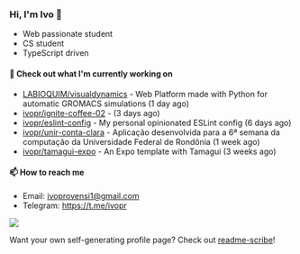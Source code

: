 ### Hi, I'm Ivo 👋

* Web passionate student
* CS student
* TypeScript driven

#### 👷 Check out what I'm currently working on

- [LABIOQUIM/visualdynamics](https://github.com/LABIOQUIM/visualdynamics) - Web Platform made with Python for automatic GROMACS simulations (1 day ago)
- [ivopr/ignite-coffee-02](https://github.com/ivopr/ignite-coffee-02) -  (3 days ago)
- [ivopr/eslint-config](https://github.com/ivopr/eslint-config) - My personal opinionated ESLint config (6 days ago)
- [ivopr/unir-conta-clara](https://github.com/ivopr/unir-conta-clara) - Aplicação desenvolvida para a 6ª semana da computação da Universidade Federal de Rondônia (1 week ago)
- [ivopr/tamagui-expo](https://github.com/ivopr/tamagui-expo) - An Expo template with Tamagui (3 weeks ago)

#### 📫 How to reach me

- Email: [ivoprovensi1@gmail.com](mailto://ivoprovensi1@gmail.com)
- Telegram: https://t.me/ivopr

![](https://github-readme-stats.vercel.app/api/top-langs/?username=ivopr&langs_count=10&layout=compact&theme=react&hide_border=true&bg_color=0D1117&title_color=5ce1e6&icon_color=5ce1e6)

Want your own self-generating profile page? Check out [readme-scribe](https://github.com/muesli/readme-scribe)!
